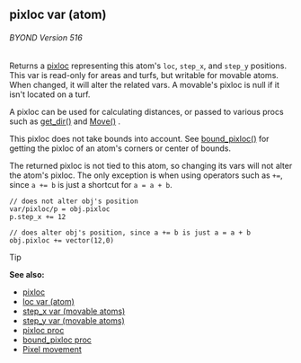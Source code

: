 ## pixloc var (atom) 
###### BYOND Version 516



Returns a [pixloc](/ref/pixloc.md) representing this atom\'s `loc`, `step_x`, and
`step_y` positions. This var is read-only for areas and turfs, but
writable for movable atoms. When changed, it will alter the related
vars. A movable\'s pixloc is null if it isn\'t located on a turf.


A pixloc can be used for calculating distances, or passed to
various procs such as [get_dir()](/ref/proc/get_dir.md)  and
[Move()](/ref/atom/movable/proc/Move.md) . 

This pixloc does not
take bounds into account. See
[bound_pixloc()](/ref/proc/bound_pixloc.md) for getting the pixloc of
an atom\'s corners or center of bounds. 

The returned pixloc is
not tied to this atom, so changing its vars will not alter the atom\'s
pixloc. The only exception is when using operators such as `+=`, since
`a += b` is just a shortcut for `a = a + b`. 
``` dm
// does not alter obj's position
var/pixloc/p = obj.pixloc
p.step_x += 12 

// does alter obj's position, since a += b is just a = a + b
obj.pixloc += vector(12,0) 
```


> [!TIP] 
> **See also:**
> +   [pixloc](/ref/pixloc.md) 
> +   [loc var (atom)](/ref/atom/var/loc.md) 
> +   [step_x var (movable atoms)](/ref/atom/movable/var/step_x.md) 
> +   [step_y var (movable atoms)](/ref/atom/movable/var/step_y.md) 
> +   [pixloc proc](/ref/proc/pixloc.md) 
> +   [bound_pixloc proc](/ref/proc/bound_pixloc.md) 
> +   [Pixel movement](/ref/notes/pixel-movement.md) 